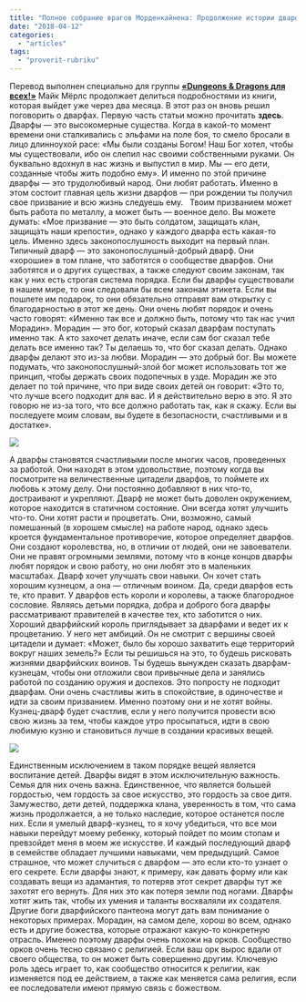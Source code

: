 ```yaml
---
title: "Полное собрание врагов Морденкайнена: Продолжение истории дварфов"
date: "2018-04-12"
categories: 
  - "articles"
tags: 
  - "proverit-rubriku"
---
```


Перевод выполнен специально для группы **[«Dungeons & Dragons для всех!»](https://vk.com/dnd_for_all "https://vk.com/dnd_for_all")** Майк Мёрлс продолжает делиться подробностями из книги, которая выйдет уже через два месяца. В этот раз он вновь решил поговорить о дварфах. Первую часть статьи можно прочитать **здесь**. Дварфы — это высокомерные существа. Когда в какой-то момент времени они сталкивались с эльфами на поле боя, то смело бросали в лицо длинноухой расе: «Мы были созданы Богом! Наш Бог хотел, чтобы мы существовали, ибо он слепил нас своими собственными руками. Он буквально вдохнул в нас жизнь и выпустил в мир. Мы — его дети, созданные чтобы жить подобно ему». И именно по этой причине дварфы — это трудолюбивый народ. Они любят работать. Именно в этом состоит главная цель жизни дварфов — при рождении ты получил свое призвание и всю жизнь следуешь ему.   Твоим призванием может быть работа по металлу, а может быть — военное дело. Вы можете думать: «Мое призвание — это быть солдатом, защищать клан, защищать наши крепости», однако у каждого дварфа есть какая-то цель. Именно здесь законопослушность выходит на первый план. Типичный дварф — это законопослушный-добрый дварф. Они «хорошие» в том плане, что заботятся о сообществе дварфов. Они заботятся и о других существах, а также следуют своим законам, так как у них есть строгая система порядка. Если бы дварфы существовали в нашем мире, то они следовали бы всем законам этикета. Если вы пошлете им подарок, то они обязательно отправят вам открытку с благодарностью в этот же день. Они очень любят порядок и очень часто говорят: «Именно так все и должно быть, потому что так нас учил Морадин». Морадин — это бог, который сказал дварфам поступать именно так. А кто захочет делать иначе, если сам бог сказал тебе делать все именно так? Ты делаешь то, что бог сказал делать. Однако дварфы делают это из-за любви. Морадин — это добрый бог. Вы можете подумать, что законопослушный-злой бог может использовать тот же принцип, чтобы держать своих подопечных в узде. Морадин же это делает по той причине, что при виде своих детей он говорит: «Это то, что лучше всего подходит для вас. И я действительно верю в это. Я это говорю не из-за того, что все должно работать так, как я скажу. Если вы последуете моим словам, вы будете в безопасности, счастливыми и в достатке».

![](https://pp.userapi.com/c847124/v847124918/127ee/8GMr5Xw0GcE.jpg)

А дварфы становятся счастливыми после многих часов, проведенных за работой. Они находят в этом удовольствие, поэтому когда вы посмотрите на величественные цитадели дварфов, то поймете их любовь к этому делу. Они постоянно добавляют в них что-то, достраивают и укрепляют. Дварф не может быть доволен окружением, которое находится в статичном состояние. Они всегда хотят улучшить что-то. Они хотят расти и процветать. Они, возможно, самый помешанный (в хорошем смысле) на работе народ, однако здесь кроется фундаментальное противоречие, которое определяет дварфов. Они создают королевства, но, в отличии от людей, они не завоеватели. Они не правят огромными землями, потому что в конце концов дварфы любят порядок и свою работу, но они любят это в маленьких масштабах. Дварф хочет улучшать свои навыки. Он хочет стать хорошим кузнецом, а она — отличным воином. Да, среди дварфов есть те, кто правит. У дварфов есть короли и королевы, а также благородное сословие. Являясь детьми порядка, добра и доброго бога дварфы рассматривают правителей в качестве тех, кто заботится о них. Хороший дварфийский король приглядывает за дварфами и ведет их к процветанию. У него нет амбиций. Он не смотрит с вершины своей цитадели и думает: «Может, было бы хорошо захватить еще территорий вокруг наших земель?» Если ты решишься на это, то будешь рисковать жизнями дварфийских воинов. Ты будешь вынужден сказать дварфам-кузнецам, чтобы они отложили свои привычные дела и занялись работой по созданию оружия и доспехов. Это попросту не подходит дварфам. Они очень счастливы жить в спокойствие, в одиночестве и идти за своим призванием. Именно поэтому они и не хотят войны. Кузнец-дварф будет счастлив, если у него получится провести всю свою жизнь за тем, чтобы каждое утро просыпаться, идти в свою любимую кузню и становиться лучше в создании красивых вещей.

![](https://pp.userapi.com/c847124/v847124918/127f7/bDPlw8UKkvo.jpg)

Единственным исключением в таком порядке вещей является воспитание детей. Дварфы видят в этом исключительную важность. Семья для них очень важна. Единственное, что является большей гордостью, чем гордость за свое искусство, это гордость за свое дитя. Замужество, дети детей, поддержка клана, уверенность в том, что сама жизнь продолжается, а не только наследие, которое останется после них. Если я умелый дварф-кузнец, то я хочу убедиться, что все мои навыки перейдут моему ребенку, который пойдет по моим стопам и превзойдет меня в моем же искусстве. И каждый последующий дварф в семействе обладает лучшими навыками, чем предыдущий. Самое страшное, что может случиться с дварфом — это если кто-то узнает о его секрете. Если дварфы знают, к примеру, как давать форму или как создавать вещи из адамантия, то потеряв этот секрет дварфы тут же захотят его вернуть. Для них это как потеря земли под ногами. Дварфы хотят жить так, чтобы их умения и таланты восхваляли их создателя. Другие боги дварфийского пантеона могут дать вам понимание о некоторых примерах. Морадин, на самом деле, хорош во всем, однако есть и другие божества, которые отражают какую-то конкретную отрасль. Именно поэтому дварфы очень похожи на орков. Сообщество орков очень тесно связано с религией. Если ваш орк вырос вдали от своего общества, то он может быть совершенно другим. Ключевую роль здесь играет то, как сообщество относится к религии, как изменяется под ее действием, а также как меняется сама религия, если ее последователи имеют прямую связь с божеством.
